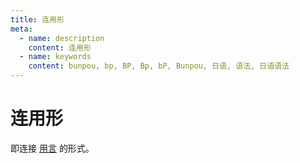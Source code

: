 ```yaml
---
title: 连用形
meta:
  - name: description
    content: 连用形
  - name: keywords
    content: bunpou, bp, BP, Bp, bP, Bunpou, 日语, 语法, 日语语法
---
```

            
# 连用形

即连接 [用言](../term/yy.md) 的形式。
